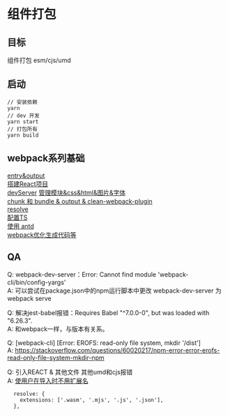 # 组件打包
## 目标
组件打包 esm/cjs/umd

## 启动
```
// 安装依赖
yarn
// dev 开发
yarn start
// 打包所有
yarn build
```

## webpack系列基础
[entry&output](https://juejin.cn/post/6915635012536631309)  
[搭建React项目](https://juejin.cn/post/6915638604056231949)  
[devServer](https://juejin.cn/post/6915656442930266119)
[管理模块&css&html&图片&字体](https://juejin.cn/post/6915654869449703437)  
[chunk 和 bundle & output & clean-webpack-plugin](https://juejin.cn/post/6915659007894126599)  
[resolve](https://juejin.cn/post/6915658828268863502)  
[配置TS](https://juejin.cn/post/6915659426850570253)  
[使用 antd](https://juejin.cn/post/6915659846335332360)  
[webpack优化生成代码等](https://juejin.cn/post/6915664669185474574)  

## QA
Q: webpack-dev-server：Error: Cannot find module 'webpack-cli/bin/config-yargs'  
A: 可以尝试在package.json中的npm运行脚本中更改 webpack-dev-server 为webpack serve


Q: 解决jest-babel报错：Requires Babel "^7.0.0-0", but was loaded with "6.26.3".  
A: 和webpack一样，与版本有关系。

Q: [webpack-cli] [Error: EROFS: read-only file system, mkdir '/dist']  
A: https://stackoverflow.com/questions/60020217/npm-error-error-erofs-read-only-file-system-mkdir-npm

Q: 引入REACT & 其他文件 其他umd和cjs报错  
A: [使用户在导入时不用扩展名](https://webpack.js.org/configuration/resolve/#resolveextensions)
```
  resolve: {
    extensions: ['.wasm', '.mjs', '.js', '.json'],
  },
```
